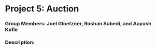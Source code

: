 # Project 5: Auction

### Group Members: Joel Gloetzner, Roshan Subedi, and Aayush Kafle

### Description:

